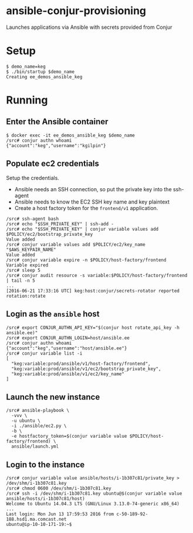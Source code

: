 # ansible-conjur-provisioning

Launches applications via Ansible with secrets provided from Conjur

# Setup

```
$ demo_name=keg
$ ./bin/startup $demo_name
Creating ee_demos_ansible_keg
```

# Running

## Enter the Ansible container

```
$ docker exec -it ee_demos_ansible_keg $demo_name
/src# conjur authn whoami
{"account":"keg","username":"kgilpin"}
```

## Populate ec2 credentials

Setup the credentials.

* Ansible needs an SSH connection, so put the private key into the ssh-agent
* Ansible needs to know the EC2 SSH key name and key plaintext
* Create a host factory token for the `frontend/v1` application.

```
/src# ssh-agent bash
/src# echo "$SSH_PRIVATE_KEY" | ssh-add -
/src# echo "$SSH_PRIVATE_KEY" | conjur variable values add $POLICY/ec2/bootstrap_private_key
Value added
/src# conjur variable values add $POLICY/ec2/key_name "$AWS_KEYPAIR_NAME"
Value added
/src# conjur variable expire -n $POLICY/host-factory/frontend
Variable expired
/src# sleep 5
/src# conjur audit resource -s variable:$POLICY/host-factory/frontend | tail -n 5
...
[2016-06-21 17:33:16 UTC] keg:host:conjur/secrets-rotator reported rotation:rotate
```

## Login as the `ansible` host

```
/src# export CONJUR_AUTHN_API_KEY="$(conjur host rotate_api_key -h ansible.ee)"
/src# export CONJUR_AUTHN_LOGIN=host/ansible.ee
/src# conjur authn whoami 
{"account":"keg","username":"host/ansible.ee"}
/src# conjur variable list -i
[
  "keg:variable:prod/ansible/v1/host-factory/frontend",
  "keg:variable:prod/ansible/v1/ec2/bootstrap_private_key",
  "keg:variable:prod/ansible/v1/ec2/key_name"
]
```

## Launch the new instance

```
/src# ansible-playbook \
  -vvv \
  -u ubuntu \
  -i ./ansible/ec2.py \
  -b \
  -e hostfactory_token=$(conjur variable value $POLICY/host-factory/frontend) \
  ansible/launch.yml
```

## Login to the instance

```
/src# conjur variable value ansible/hosts/i-1b307c81/private_key > /dev/shm/i-1b307c81.key
/src# chmod 0600 /dev/shm/i-1b307c81.key
/src# ssh -i /dev/shm/i-1b307c81.key ubuntu@$(conjur variable value ansible/hosts/i-1b307c81/host)
Welcome to Ubuntu 14.04.3 LTS (GNU/Linux 3.13.0-74-generic x86_64)
...
Last login: Mon Jun 13 17:59:53 2016 from c-50-189-92-188.hsd1.ma.comcast.net
ubuntu@ip-10-10-171-19:~$
```

